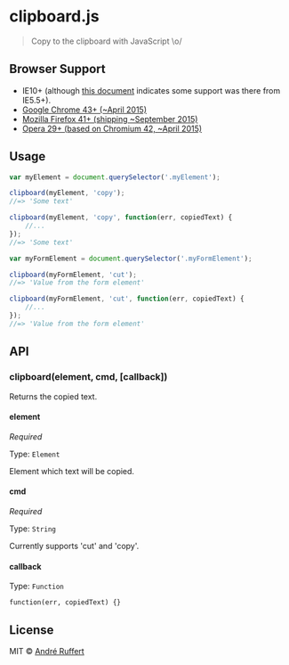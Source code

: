 # clipboard.js

> Copy to the clipboard with JavaScript \o/

## Browser Support
* IE10+ (although [this document](https://msdn.microsoft.com/en-us/library/ms537834(v=vs.85).aspx) indicates some support was there from IE5.5+).
* [Google Chrome 43+ (~April 2015)](https://developers.google.com/web/updates/2015/04/cut-and-copy-commands)
* [Mozilla Firefox 41+ (shipping ~September 2015)](https://developer.mozilla.org/en-US/Firefox/Releases/41#Interfaces.2FAPIs.2FDOM)
* [Opera 29+ (based on Chromium 42, ~April 2015)](https://dev.opera.com/blog/opera-29/#cut-and-copy-commands)

## Usage

```js
var myElement = document.querySelector('.myElement');

clipboard(myElement, 'copy');
//=> 'Some text'

clipboard(myElement, 'copy', function(err, copiedText) {
	//...
});
//=> 'Some text'

var myFormElement = document.querySelector('.myFormElement');

clipboard(myFormElement, 'cut');
//=> 'Value from the form element'

clipboard(myFormElement, 'cut', function(err, copiedText) {
	//...
});
//=> 'Value from the form element'
```

## API

### clipboard(element, cmd, [callback])

Returns the copied text.

#### element
_Required_

Type: `Element`

Element which text will be copied.

#### cmd
_Required_

Type: `String`

Currently supports 'cut' and 'copy'.

#### callback
Type: `Function`

```
function(err, copiedText) {}
```

## License
MIT © [André Ruffert](http://andreruffert.com)